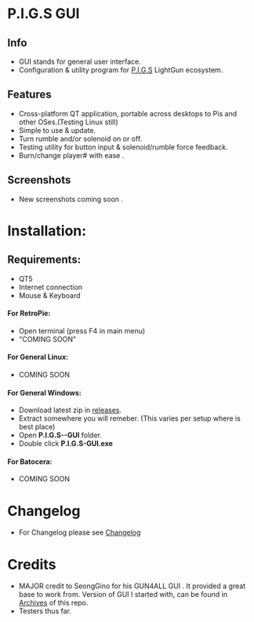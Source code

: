 # P.I.G.S GUI

## Info
- GUI stands for general user interface.
- Configuration & utility program for [P.I.G.S](https://github.com/Fusion-Lightguns/P.I.G.S--Pico-Infared-Gun-System) LightGun ecosystem.
  
## Features
 - Cross-platform QT application, portable across desktops to Pis and other OSes.(Testing Linux still)
 - Simple to use & update. 
 - Turn rumble and/or solenoid on or off.
 - Testing utility for button input & solenoid/rumble force feedback.
 - Burn/change player# with ease .

## Screenshots 
- New screenshots coming soon .

# Installation:

## Requirements: 
- QT5
- Internet connection
- Mouse & Keyboard

#### For RetroPie:
- Open terminal (press F4 in main menu)
- "COMING SOON"

#### For General Linux:
- COMING SOON

#### For General Windows:
 - Download latest zip in [releases](https://github.com/Fusion-Lightguns/P.I.G.S-GUI/releases/).
 - Extract somewhere you will remeber. (This varies per setup where is best place)
 - Open **P.I.G.S--GUI** folder.
 - Double click **P.I.G.S-GUI.exe**

#### For Batocera:
- COMING SOON 

# Changelog
- For Changelog please see [Changelog](https://github.com/Fusion-Lightguns/P.I.G.S-GUI/blob/main/Changelog.md)

# Credits
- MAJOR credit to SeongGino for his GUN4ALL GUI . It provided a great base to work from. Version of GUI I started with, can be found in [Archives](https://github.com/Fusion-Lightguns/P.I.G.S-GUI/tree/main/Archives/SeongGino--GUN4ALL) of this repo.
- Testers thus far.
  

